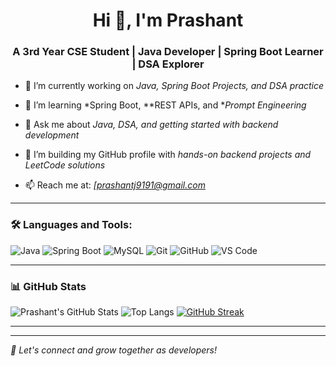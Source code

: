 <h1 align="center">Hi 👋, I'm Prashant</h1>
<h3 align="center">A 3rd Year CSE Student | Java Developer | Spring Boot Learner | DSA Explorer</h3>

- 🔭 I’m currently working on *Java, Spring Boot Projects, and DSA practice*

- 🌱 I’m learning *Spring Boot, **REST APIs, and **Prompt Engineering*

- 💬 Ask me about *Java, DSA, and getting started with backend development*

- 📂 I’m building my GitHub profile with *hands-on backend projects and LeetCode solutions*

- 📫 Reach me at: *[prashantj9191@gmail.com*



---

### 🛠 Languages and Tools:

![Java](https://img.shields.io/badge/Java-ED8B00?style=for-the-badge&logo=java&logoColor=white)
![Spring Boot](https://img.shields.io/badge/Spring%20Boot-6DB33F?style=for-the-badge&logo=spring-boot&logoColor=white)
![MySQL](https://img.shields.io/badge/MySQL-00758F?style=for-the-badge&logo=mysql&logoColor=white)
![Git](https://img.shields.io/badge/Git-F05032?style=for-the-badge&logo=git&logoColor=white)
![GitHub](https://img.shields.io/badge/GitHub-100000?style=for-the-badge&logo=github&logoColor=white)
![VS Code](https://img.shields.io/badge/VSCode-007ACC?style=for-the-badge&logo=visual-studio-code&logoColor=white)

---

### 📊 GitHub Stats

![Prashant's GitHub Stats](https://github-readme-stats.vercel.app/api?username=TULIP-CODEtay&show_icons=true&theme=tokyonight)
![Top Langs](https://github-readme-stats.vercel.app/api/top-langs/?username=TULIP-CODEtay&layout=compact&theme=tokyonight)
[![GitHub Streak](https://streak-stats.demolab.com?user=TULIP-CODEtay&theme=tokyonight)](https://git.io/streak-stats)

---

<!-- Optional: Enable later when ready -->
<!--
### 📘 Recent LeetCode Activity

[![LeetCode Stats](https://leetcode-stats-card.vercel.app/api?username=your_leetcode_username&theme=dark)](https://leetcode.com/your_leetcode_username)
-->

---

*🌱 Let's connect and grow together as developers!*
